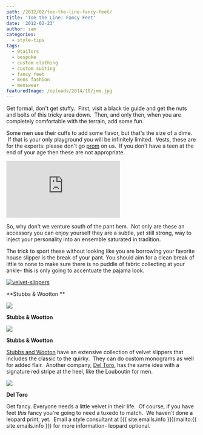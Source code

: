 ```yaml
---
path: /2012/02/toe-the-line-fancy-feet/
title: 'Toe the Line: Fancy Feet'
date: '2012-02-23'
author: sam
categories:
  - style-tips
tags:
  - 9tailors
  - bespoke
  - custom clothing
  - custom suiting
  - fancy feet
  - mens fashion
  - menswear
featuredImage: /uploads/2014/10/jmm.jpg
---
```

Get formal, don't get stuffy.  First, visit a black tie guide and get the nuts and bolts of this tricky area down.  Then, and only then, when you are completely comfortable with the terrain, add some fun.

Some men use their cuffs to add some flavor, but that's the size of a dime.  If that is your only playground you will be infinitely limited.  Vests, these are for the experts: please don't go [prom](http://www.mytuxedocatalog.com/blog/new-rental-tuxedos-and-suits-for-2012/) on us.  If you don't have a teen at the end of your age then these are not appropriate.

[![](http://www.mytuxedocatalog.com/scripts/timthumb.php?src=http://www.mytuxedocatalog.com/wp-content/uploads/C991.jpg&h=1000&zc=1&q=100)](http://www.mytuxedocatalog.com/scripts/timthumb.php?src=http://www.mytuxedocatalog.com/wp-content/uploads/C991.jpg&h=1000&zc=1&q=100)

So, why don't we venture south of the pant hem.  Not only are these an accessory you can enjoy yourself they are a subtle, yet still strong, way to inject your personality into an ensemble saturated in tradition.

The trick to sport these without looking like you are borrowing your favorite house slipper is the break of your pant. You should aim for a clean break of little to none to make sure there is no puddle of fabric collecting at your ankle- this is only going to accentuate the pajama look.

[![velvet-slippers](http://www.upscalehype.com/wp-content/uploads/2010/11/Stubbs-wootton-velvet-slippers-college.jpg)](http://www.upscalehype.com/wp-content/uploads/2010/11/Stubbs-wootton-velvet-slippers-college.jpg)

**Stubbs & Wootton **

[![](http://www.stubbsandwootton.com/media/catalog/product/cache/1/image/9df78eab33525d08d6e5fb8d27136e95/t/a/tarzangold_2_1.jpg)](http://www.stubbsandwootton.com/media/catalog/product/cache/1/image/9df78eab33525d08d6e5fb8d27136e95/t/a/tarzangold_2_1.jpg)

**Stubbs & Wootton**

[![](http://www.stubbsandwootton.com/media/catalog/product/cache/1/image/9df78eab33525d08d6e5fb8d27136e95/i/r/ironman_4.jpg)](http://www.stubbsandwootton.com/media/catalog/product/cache/1/image/9df78eab33525d08d6e5fb8d27136e95/i/r/ironman_4.jpg)

**Stubbs & Wootton**

[Stubbs and Wooton](http://www.stubbsandwootton.com/) have an extensive collection of velvet slippers that includes the classic to the quirky.  They can do custom monograms as well for added flair.  Another company, [Del Toro](http://www.deltoroshoes.com/), has the same idea with a signature red stripe at the heel, like the Louboutin for men.

[![](http://www.luxuryfiend.com/wp-content/uploads/2010/12/deltoroshoes.jpg)](http://www.luxuryfiend.com/wp-content/uploads/2010/12/deltoroshoes.jpg)

**Del Toro**

Get fancy. Everyone needs a little velvet in their life.  Of course, if you have feet _this_ fancy you're going to need a tuxedo to match.  We haven't done a leopard print, yet.  Email a style consultant at [{{ site.emails.info }}](mailto:{{ site.emails.info }}) for more information- leopard optional.